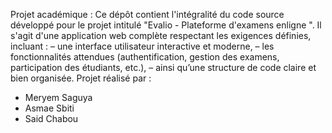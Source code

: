 Projet académique : 
Ce dépôt contient l'intégralité du code source développé pour le projet intitulé "Evalio - Plateforme d'examens enligne ". Il s'agit d'une application web complète respectant les exigences définies, incluant :
– une interface utilisateur interactive et moderne,
– les fonctionnalités attendues (authentification, gestion des examens, participation des étudiants, etc.),
– ainsi qu’une structure de code claire et bien organisée.
Projet réalisé par : 
- Meryem Saguya
- Asmae Sbiti
- Said Chabou 
